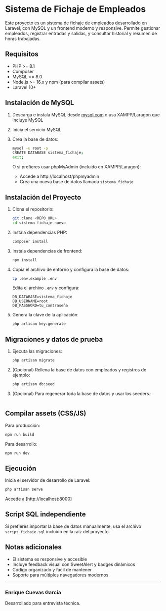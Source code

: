 # Sistema de Fichaje de Empleados

Este proyecto es un sistema de fichaje de empleados desarrollado en Laravel, con MySQL y un frontend moderno y responsive. Permite gestionar empleados, registrar entradas y salidas, y consultar historial y resumen de horas trabajadas.

## Requisitos
- PHP >= 8.1
- Composer
- MySQL >= 8.0
- Node.js >= 16.x y npm (para compilar assets)
- Laravel 10+

## Instalación de MySQL

1. Descarga e instala MySQL desde [mysql.com](https://dev.mysql.com/downloads/) o usa XAMPP/Laragon que incluye MySQL
2. Inicia el servicio MySQL
3. Crea la base de datos:

   ```bash
   mysql -u root -p
   CREATE DATABASE sistema_fichaje;
   exit;
   ```

   O si prefieres usar phpMyAdmin (incluido en XAMPP/Laragon):
   - Accede a http://localhost/phpmyadmin
   - Crea una nueva base de datos llamada `sistema_fichaje`

## Instalación del Proyecto

1. Clona el repositorio:
   ```bash
   git clone <REPO_URL>
   cd sistema-fichaje-nuevo
   ```

2. Instala dependencias PHP:
   ```bash
   composer install
   ```

3. Instala dependencias de frontend:
   ```bash
   npm install
   ```

4. Copia el archivo de entorno y configura la base de datos:
   ```bash
   cp .env.example .env
   ```
   Edita el archivo `.env` y configura:
   ```
   DB_DATABASE=sistema_fichaje
   DB_USERNAME=root
   DB_PASSWORD=tu_contraseña
   ```

5. Genera la clave de la aplicación:
   ```bash
   php artisan key:generate
   ```

## Migraciones y datos de prueba

1. Ejecuta las migraciones:
   ```bash
   php artisan migrate
   ```

2. (Opcional) Rellena la base de datos con empleados y registros de ejemplo:
   ```bash
   php artisan db:seed
   ```
3. (Opcional) Para regenerar toda la base de datos y usar los seeders.:
``` php artisan migrate:refresh --seed
```
## Compilar assets (CSS/JS)

Para producción:
```bash
npm run build
```

Para desarrollo:
```bash
npm run dev
```

## Ejecución

Inicia el servidor de desarrollo de Laravel:
```bash
php artisan serve
```

Accede a [http://localhost:8000]

## Script SQL independiente

Si prefieres importar la base de datos manualmente, usa el archivo `script_fichaje.sql` incluido en la raíz del proyecto.

## Notas adicionales

- El sistema es responsive y accesible
- Incluye feedback visual con SweetAlert y badges dinámicos
- Código organizado y fácil de mantener
- Soporte para múltiples navegadores modernos

---

### Enrique Cuevas Garcia
Desarrollado para entrevista técnica.
